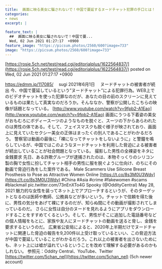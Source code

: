 ```yaml
---
title:  画面に映る美女に騙されないで！中国で蔓延するヌードチャット犯罪の手口とは！  
categories:
- news
excerpt: |
  
feature_text: |
  ##  画面に映る美女に騙されないで！中国で蔓...
  Wed, 02 Jun 2021 01:27:17  +0900
feature_image: "https://picsum.photos/2560/600?image=733"
image: "https://picsum.photos/2560/600?image=733"
---
```


[https://rosie.5ch.net/test/read.cgi/editorialplus/1622564837/](https://rosie.5ch.net/test/read.cgi/editorialplus/1622564837/)
posted on Wed, 02 Jun 2021 01:27:17  +0900

<!--more-->

https://edmm.jp/117085/ 　sugi 2021年6月1日 　ヌードチャットの被害者が続出 今、中国で蔓延しているという”ヌードチャット”による犯罪行為。WEB上でのビデオチャットを使った犯罪なのだが、あなたの目の前のスクリーンに見えているものは果たして真実なのだろうか。そんななか、警察が公開したこちらの映像が話題となっている。 [http://www.youtube.com/watch?v=9fpb2-A1Eao](http://www.youtube.com/watch?v=9fpb2-A1Eao) 画面にうつる下着姿の美女がおもむろにボディースーツのようなものを脱ぐと、スーツの下からあらわれたのは男性の体である。そして、フェイスマスクも脱ぐ様子が映されており、画面上に見えていたセクシー美女の正体はまったくの別人であることがわかるだろう。 警察官は動画の最後に「裸になってチャットをしないように」と警鐘を鳴らしているが、中国ではこのようなヌードチャットを利用した脅迫による被害者が続出していることが社会問題となっている。 撮影した男性の全裸姿をネタに金銭要求 先日、ある詐欺グループが逮捕されたのは、本物そっくりのシリコン製の胸で女性に扮してチャット相手の男性に服を脱ぐように仕向け、のちにその動画で脅迫行為をした案件である。 Male Scammers Use Silicone Breast Prosthesis to Pose as Attractive Women Online [https://t.co/8s3M0U3Wdv](https://t.co/8s3M0U3Wdv) #China #Asia #crime #fakewomen #scams #blackmail pic.twitter.com/73nEnXTo4G Spooky (@OddityCentral) May 28, 2021 魅力的な女性を装ってネット上でアプローチするというが、そのターゲットとなるのは医師や教師、公務員などが多いという。チャットで信頼を得た後に、男性の気分をあげて裸にするのだが、知らぬ間にその動画が撮影されてしまっているのだ。 さらに女性は自分のヌードを見れるようにアプリをダウンロードすることをすすめてくるという。そして、男性がそこに追加した電話番号などの個人情報をもとに、家族や友人にヌードチャットの動画を送ると脅し、金銭を要求するというのだ。 広東省公安局によると、2020年上半期だけでヌードチャットに関連した脅迫の報告を9,200件以上受け取っているといい、この脅迫方法が中国で蔓延していることがわかるだろう。これ以上の被害者を出さないためにも、ネット上には嘘が溢れているということを改めて理解する必要があるのかもしれない。 参照元：Oddity Central、YouTube、Twitter [https://twitter.com/5chan_nel](https://twitter.com/5chan_nel) (5ch newer account)
